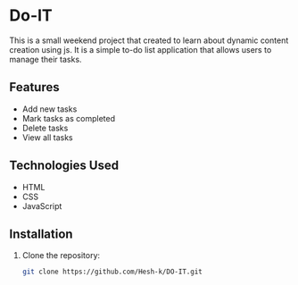 # Do-IT

This is a small weekend project that created to learn about dynamic content creation using js. It is a simple to-do list application that allows users to manage their tasks.

## Features

- Add new tasks
- Mark tasks as completed
- Delete tasks
- View all tasks

## Technologies Used

- HTML
- CSS
- JavaScript

## Installation

1. Clone the repository:

   ```bash
   git clone https://github.com/Hesh-k/DO-IT.git
